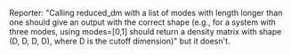 Reporter: "Calling reduced_dm with a list of modes with length longer than one should give an output with the correct shape (e.g., for a system with three modes, using modes=[0,1] should return a density matrix with shape (D, D, D, D), where D is the cutoff dimension)" but it doesn't.